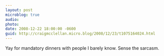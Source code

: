 ```yaml
---
layout: post
microblog: true
audio: 
photo: 
date: 2008-12-22 18:00:00 -0600
guid: http://craigmcclellan.micro.blog/2008/12/23/t1075164024.html
---
```

Yay for mandatory dinners with people I barely know.  Sense the sarcasm.
